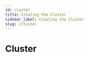 ```yaml
---
id: cluster
title: Creating the Cluster
sidebar_label: Creating the Cluster
slug: /cluster
---
```


# Cluster